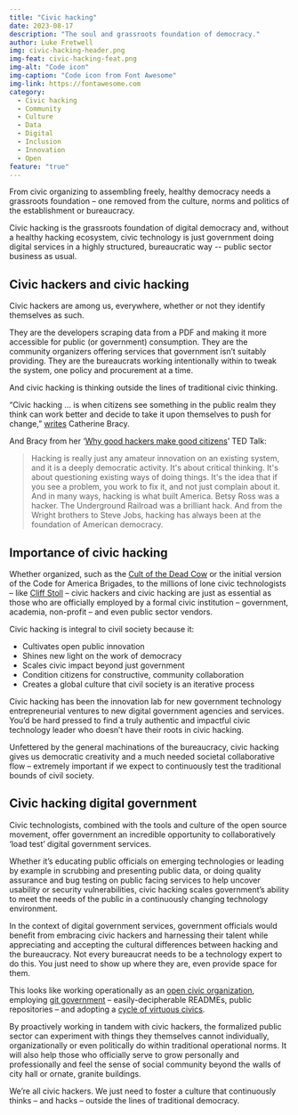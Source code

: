 ```yaml
---
title: "Civic hacking"
date: 2023-08-17
description: "The soul and grassroots foundation of democracy."
author: Luke Fretwell
img: civic-hacking-header.png
img-feat: civic-hacking-feat.png
img-alt: "Code icon"
img-caption: "Code icon from Font Awesome"
img-link: https://fontawesome.com
category:
  - Civic hacking
  - Community
  - Culture
  - Data
  - Digital
  - Inclusion
  - Innovation
  - Open
feature: "true"
---
```


From civic organizing to assembling freely, healthy democracy needs a grassroots foundation – one removed from the culture, norms and politics of the establishment or bureaucracy.

Civic hacking is the grassroots foundation of digital democracy and, without a healthy hacking ecosystem, civic technology is just government doing digital services in a highly structured, bureaucratic way -- public sector business as usual.


## Civic hackers and civic hacking

Civic hackers are among us, everywhere, whether or not they identify themselves as such.

They are the developers scraping data from a PDF and making it more accessible for public (or government) consumption. They are the community organizers offering services that government isn’t suitably providing. They are the bureaucrats working intentionally within to tweak the system, one policy and procurement at a time.

And civic hacking is thinking outside the lines of traditional civic thinking.

“Civic hacking … is when citizens see something in the public realm they think can work better and decide to take it upon themselves to push for change,” [writes](https://blog.ted.com/6-unexpected-historical-figures-with-the-civic-hacker-mindset/) Catherine Bracy.

And Bracy from her ‘[Why good hackers make good citizens](https://www.youtube.com/watch?v=QeAGu40vZzI)’ TED Talk:

> Hacking is really just any amateur innovation on an existing system, and it is a deeply democratic activity. It's about critical thinking. It's about questioning existing ways of doing things. It's the idea that if you see a problem, you work to fix it, and not just complain about it. And in many ways, hacking is what built America. Betsy Ross was a hacker. The Underground Railroad was a brilliant hack. And from the Wright brothers to Steve Jobs, hacking has always been at the foundation of American democracy.


## Importance of civic hacking

Whether organized, such as the [Cult of the Dead Cow](https://govfresh.com/books/cult-of-the-dead-cow) or the initial version of the Code for America Brigades, to the millions of lone civic technologists – like [Cliff Stoll](https://govfresh.com/books/the-cuckoos-egg) – civic hackers and civic hacking are just as essential as those who are officially employed by a formal civic institution – government, academia, non-profit – and even public sector vendors.

Civic hacking is integral to civil society because it:



* Cultivates open public innovation
* Shines new light on the work of democracy
* Scales civic impact beyond just government
* Condition citizens for constructive, community collaboration
* Creates a global culture that civil society is an iterative process

Civic hacking has been the innovation lab for new government technology entrepreneurial ventures to new digital government agencies and services. You’d be hard pressed to find a truly authentic and impactful civic technology leader who doesn’t have their roots in civic hacking.

Unfettered by the general machinations of the bureaucracy, civic hacking gives us democratic creativity and a much needed societal collaborative flow – extremely important if we expect to continuously test the traditional bounds of civil society.


## Civic hacking digital government

Civic technologists, combined with the tools and culture of the open source movement, offer government an incredible opportunity to collaboratively ‘load test’ digital government services.

Whether it’s educating public officials on emerging technologies or leading by example in scrubbing and presenting public data, or doing quality assurance and bug testing on public facing services to help uncover usability or security vulnerabilities, civic hacking scales government’s ability to meet the needs of the public in a continuously changing technology environment.

In the context of digital government services, government officials would benefit from embracing civic hackers and harnessing their talent while appreciating and accepting the cultural differences between hacking and the bureaucracy. Not every bureaucrat needs to be a technology expert to do this. You just need to show up where they are, even provide space for them.

This looks like working operationally as an [open civic organization](https://govfresh.com/thoughts/open-civic-organizations), employing [git government](https://govfresh.com/thoughts/git-government) – easily-decipherable READMEs, public repositories – and adopting a [cycle of virtuous civics](https://govfresh.com/thoughts/virtuous-civic-circle).

By proactively working in tandem with civic hackers, the formalized public sector can experiment with things they themselves cannot individually, organizationally or even politically do within traditional operational norms. It will also help those who officially serve to grow personally and professionally and feel the sense of social community beyond the walls of city hall or ornate, granite buildings.

We’re all civic hackers. We just need to foster a culture that continuously thinks – and hacks – outside the lines of traditional democracy.
